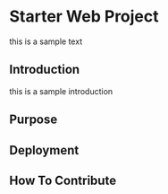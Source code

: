 # Starter Web Project

this is a sample text 

## Introduction

this is a sample introduction

## Purpose

## Deployment

## How To Contribute
